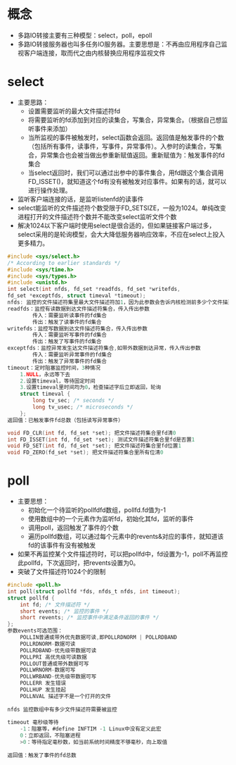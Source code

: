 # 概念

+ 多路IO转接主要有三种模型：select，poll，epoll
+ 多路IO转接服务器也叫多任务IO服务器。主要思想是：不再由应用程序自己监视客户端连接，取而代之由内核替换应用程序监视文件

# select

+ 主要思路：
  + 设置需要监听的最大文件描述符fd
  + 将需要监听的fd添加到对应的读集合，写集合，异常集合。（根据自己想监听事件来添加）
  + 当所监视的事件被触发时，select函数会返回。返回值是触发事件的个数（包括所有事件，读事件，写事件，异常事件）。入参时的读集合，写集合，异常集合也会被当做出参重新赋值返回。重新赋值为：触发事件的fd集合
  + 当select返回时，我们可以通过出参中的事件集合，用fd跟这个集合调用FD_ISSET()，就知道这个fd有没有被触发对应事件。如果有的话，就可以进行操作处理。
+ 监听客户端连接的话，是监听listenfd的读事件
+ select能监听的文件描述符个数受限于FD_SETSIZE，一般为1024。单纯改变进程打开的文件描述符个数并不能改变select监听文件个数
+ 解决1024以下客户端时使用select是很合适的，但如果链接客户端过多，select采用的是轮询模型，会大大降低服务器响应效率，不应在select上投入更多精力。

```C
#include <sys/select.h>
/* According to earlier standards */
#include <sys/time.h>
#include <sys/types.h>
#include <unistd.h>
int select(int nfds, fd_set *readfds, fd_set *writefds,
fd_set *exceptfds, struct timeval *timeout);
nfds: 监控的文件描述符集里最大文件描述符加1，因为此参数会告诉内核检测前多少个文件描述符的状态
readfds：监控有读数据到达文件描述符集合，传入传出参数
    	传入：需要监听读事件的fd集合
    	传出：触发了读事件的fd集合
writefds：监控写数据到达文件描述符集合，传入传出参数
    	传入：需要监听写事件的fd集合
    	传出：触发了写事件的fd集合
exceptfds：监控异常发生达文件描述符集合,如带外数据到达异常，传入传出参数
    	传入：需要监听异常事件的fd集合
    	传出：触发了异常事件的fd集合
timeout：定时阻塞监控时间，3种情况
    1.NULL，永远等下去
    2.设置timeval，等待固定时间
    3.设置timeval里时间均为0，检查描述字后立即返回，轮询
    struct timeval {
        long tv_sec; /* seconds */
        long tv_usec; /* microseconds */
    };
返回值：已触发事件fd总数（包括读写异常事件）
```

```C
void FD_CLR(int fd, fd_set *set); 把文件描述符集合里fd清0
int FD_ISSET(int fd, fd_set *set); 测试文件描述符集合里fd是否置1
void FD_SET(int fd, fd_set *set); 把文件描述符集合里fd位置1
void FD_ZERO(fd_set *set); 把文件描述符集合里所有位清0
```

# poll

+ 主要思想：
  + 初始化一个待监听的pollfdfd数组，pollfd.fd值为-1
  + 使用数组中的一个元素作为监听fd，初始化其fd，监听的事件
  + 调用poll，返回触发了事件的个数
  + 遍历pollfd数组，可以通过每个元素中的revents&对应的事件，就知道该fd的该事件有没有被触发
+ 如果不再监控某个文件描述符时，可以把pollfd中，fd设置为-1，poll不再监控此pollfd，下次返回时，把revents设置为0。
+ 突破了文件描述符1024个的限制

```C
#include <poll.h>
int poll(struct pollfd *fds, nfds_t nfds, int timeout);
struct pollfd {
    int fd; /* 文件描述符 */
    short events; /* 监控的事件 */
    short revents; /* 监控事件中满足条件返回的事件 */
};
参数events可选范围：
    POLLIN普通或带外优先数据可读,即POLLRDNORM | POLLRDBAND
    POLLRDNORM-数据可读
    POLLRDBAND-优先级带数据可读
    POLLPRI 高优先级可读数据
    POLLOUT普通或带外数据可写
    POLLWRNORM-数据可写
    POLLWRBAND-优先级带数据可写
    POLLERR 发生错误
    POLLHUP 发生挂起
    POLLNVAL 描述字不是一个打开的文件
    
nfds 监控数组中有多少文件描述符需要被监控
    
timeout 毫秒级等待
    -1：阻塞等，#define INFTIM -1 Linux中没有定义此宏
    0：立即返回，不阻塞进程
    >0：等待指定毫秒数，如当前系统时间精度不够毫秒，向上取值
    
返回值：触发了事件的fd总数
```

